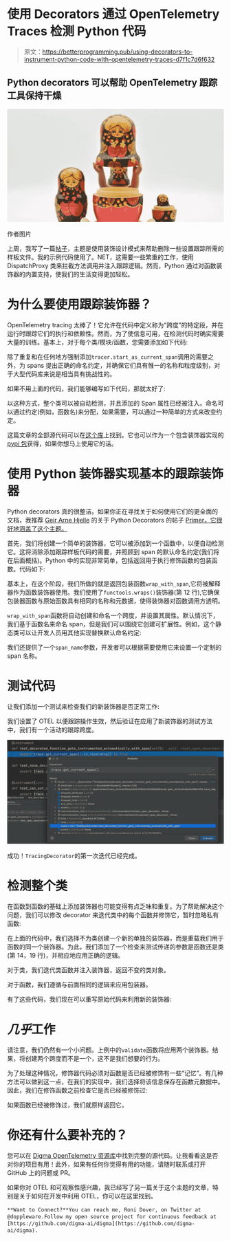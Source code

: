 # 使用 Decorators 通过 OpenTelemetry Traces 检测 Python 代码

> 原文：<https://betterprogramming.pub/using-decorators-to-instrument-python-code-with-opentelemetry-traces-d7f1c7d6f632>

## Python decorators 可以帮助 OpenTelemetry 跟踪工具保持干燥

![](img/a636efbd71c5fda7e15a0556db8d054a.png)

作者图片

上周，我写了一篇[帖子](/using-the-decorator-pattern-to-auto-instrument-net-classes-with-otel-tracing-781bf2be62ff)，主题是使用装饰设计模式来帮助删除一些设置跟踪所需的样板文件。我的示例代码使用了。NET，这需要一些繁重的工作，使用 DispatchProxy 类来拦截方法调用并注入跟踪逻辑。然而，Python 通过对函数装饰器的内置支持，使我们的生活变得更加轻松。

# 为什么要使用跟踪装饰器？

OpenTelemetry tracing 太棒了！它允许在代码中定义称为“跨度”的特定段，并在运行时跟踪它们的执行和依赖性。然而，为了使信息可用，在检测代码时确实需要大量的训练。基本上，对于每个类/模块/函数，您需要添加如下代码:

除了重复和在任何地方强制添加`tracer.start_as_current_span`调用的需要之外，为 spans 提出正确的命名约定，并确保它们具有惟一的名称和粒度级别，对于大型代码库来说是相当具有挑战性的。

如果不用上面的代码，我们能够编写如下代码，那就太好了:

以这种方式，整个类可以被自动检测，并且添加的 Span 属性已经被注入。命名可以通过约定(例如，函数名)来分配，如果需要，可以通过一种简单的方式来改变约定。

这篇文章的全部源代码可以在[这个库](https://github.com/digma-ai/opentelemetry-instrumentation-digma/blob/main/src/opentelemetry/instrumentation/digma/trace_decorator.py)上找到。它也可以作为一个包含装饰器实现的 [pypi 包](https://pypi.org/project/opentelemetry-instrumentation-digma/)获得，如果你想马上使用它的话。

# 使用 Python 装饰器实现基本的跟踪装饰器

Python decorators 真的很整洁。如果你正在寻找关于如何使用它们的更全面的文档，我推荐 [Geir Arne Hjelle](https://realpython.com/primer-on-python-decorators/#author) 的关于 Python Decorators 的帖子 [Primer，它很好地涵盖了这个主题。](https://realpython.com/primer-on-python-decorators/)

首先，我们将创建一个简单的装饰器，它可以被添加到一个函数中，以便自动检测它。这将消除添加跟踪样板代码的需要，并照顾到 span 的默认命名约定(我们将在后面概括)。Python 中的实现非常简单，包括返回用于执行修饰函数的包装函数。代码如下:

基本上，在这个阶段，我们所做的就是返回包装函数`wrap_with_span`,它将被解释器作为函数装饰器使用。我们使用了`functools.wraps()`装饰器(第 12 行),它确保包装器函数与原始函数具有相同的名称和元数据，使得装饰器对函数调用方透明。

`wrap_with_span`函数将自动创建和命名一个跨度，并设置其属性。默认情况下，我们基于函数名来命名 span，但是我们可以围绕它创建可扩展性。例如，这个静态类可以让开发人员用其他实现替换默认命名约定:

我们还提供了一个`span_name`参数，开发者可以根据需要使用它来设置一个定制的 span 名称。

# 测试代码

让我们添加一个测试来检查我们的新装饰器是否正常工作:

我们设置了 OTEL 以便跟踪操作生效，然后验证在应用了新装饰器的测试方法中，我们有一个活动的跟踪跨度。

![](img/ef6f0f415ae3c50a7720f34dba34a0c1.png)

成功！`TracingDecorator`的第一次迭代已经完成。

# 检测整个类

在函数到函数的基础上添加装饰器也可能变得有点乏味和重复。为了帮助解决这个问题，我们可以修改 decorator 来迭代类中的每个函数并修饰它，暂时忽略私有函数:

在上面的代码中，我们选择不为类创建一个新的单独的装饰器，而是重载我们用于函数的同一个装饰器。为此，我们添加了一个检查来测试传递的参数是函数还是类(第 14，19 行)，并相应地应用正确的逻辑。

对于类，我们迭代类函数并注入装饰器，返回不变的类对象。

对于函数，我们遵循与前面相同的逻辑来应用包装器。

有了这些代码，我们现在可以重写原始代码来利用新的装饰器:

# *几乎*工作

请注意，我们仍然有一个小问题。上例中的`validate`函数将应用两个装饰器。结果，将创建两个跨度而不是一个，这不是我们想要的行为。

为了处理这种情况，修饰器代码必须对函数是否已经被修饰有一些“记忆”。有几种方法可以做到这一点，在我们的实现中，我们选择将该信息保存在函数元数据中。因此，我们在修饰函数之前检查它是否已经被修饰过:

如果函数已经被修饰过，我们就原样返回它。

# 你还有什么要补充的？

您可以在 [Digma OpenTelemetry 资源库](https://github.com/digma-ai/opentelemetry-instrumentation-digma)中找到完整的源代码。让我看看这是否对你的项目有用！此外，如果有任何你觉得有用的功能，请随时联系或打开 GitHub 上的问题或 PR。

如果你对 OTEL 和可观察性感兴趣，我已经写了另一篇关于这个主题的文章，特别是关于如何在开发中利用 OTEL，你可以在这里找到。

```
**Want to Connect?**You can reach me, Roni Dover, on Twitter at @doppleware.Follow my open source project for continuous feedback at [https://github.com/digma-ai/digma](https://github.com/digma-ai/digma).
```